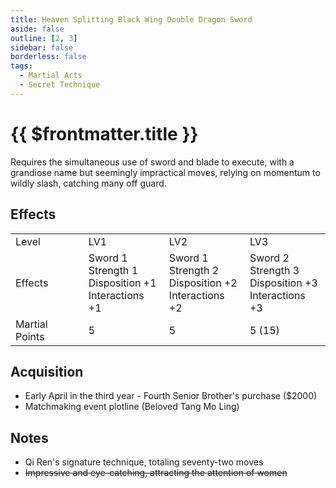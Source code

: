 ```yaml
---
title: Heaven Splitting Black Wing Double Dragon Sword
aside: false
outline: [2, 3]
sidebar: false
borderless: false
tags:
  - Martial Arts
  - Secret Technique
---
```


# {{ $frontmatter.title }}

<BookItemIcon :size="`medium`" :needLink="false" :no="2005"></BookItemIcon>

Requires the simultaneous use of sword and blade to execute, with a grandiose name but seemingly impractical moves, relying on momentum to wildly slash, catching many off guard.
<br clear="all" />

## Effects

<table>
    <tr>
        <td>Level</td>
        <td>LV1</td>
        <td>LV2</td>
        <td>LV3</td>
    </tr>
    <tr>
        <td>Effects</td>
        <td>Sword 1<br>Strength 1<br>Disposition +1<br>Interactions +1</td>
        <td>Sword 1<br>Strength 2<br>Disposition +2<br>Interactions +2</td>
        <td>Sword 2<br>Strength 3<br>Disposition +3<br>Interactions +3</td>
    </tr>
    <tr>
        <td>Martial Points</td>
        <td>5</td>
        <td>5</td>
        <td>5 (15)</td>
    </tr>
</table>

## Acquisition

- Early April in the third year - Fourth Senior Brother's purchase ($2000)
- Matchmaking event plotline (Beloved Tang Mo Ling)

## Notes

- Qi Ren's signature technique, totaling seventy-two moves
- ~~Impressive and eye-catching, attracting the attention of women~~